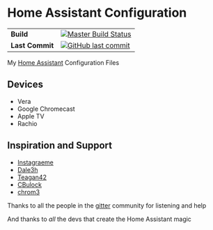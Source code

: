 # Home Assistant Configuration 

|  |  |
| --- | --- |
| **Build** | [![Master Build Status](https://travis-ci.org/mrreyes512/HomeAssistant.svg?branch=master)](https://travis-ci.org/mrreyes512/HomeAssistant) |
| **Last Commit** | [![GitHub last commit](https://img.shields.io/github/last-commit/google/skia.svg)]() | 

My [Home Assistant](https://home-assistant.io/) Configuration Files

## Devices

- Vera
- Google Chromecast
- Apple TV
- Rachio

## Inspiration and Support

- [Instagraeme](https://github.com/Instagraeme/Home-Assistant-Configuration/raw/master/HomeAssistant.gif)
- [Dale3h](https://github.com/dale3h/homeassistant-config) 
- [Teagan42](https://github.com/Teagan42/HomeAssistantConfig)
- [CBulock](https://github.com/cbulock/home-assistant-configs)
- [chrom3](https://github.com/chrom3)

Thanks to all the people in the [gitter](https://gitter.im/home-assistant/home-assistant) community for listening and help

And thanks to *all* the devs that create the Home Assistant magic
